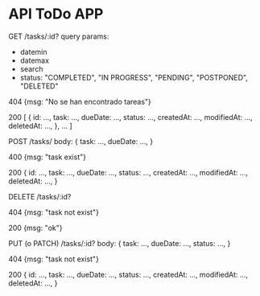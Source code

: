 # API ToDo APP

GET /tasks/:id?
query params:
- datemin
- datemax
- search
- status: "COMPLETED", "IN PROGRESS", "PENDING", "POSTPONED", "DELETED"

404 {msg: "No se han encontrado tareas"}

200 
[
 {
    id: ...,
    task: ...,
    dueDate: ...,
    status: ...,
    createdAt: ...,
    modifiedAt: ...,
    deletedAt: ...,
 }, ...
]

POST /tasks/
body:
{
    task: ...,
    dueDate: ...,
}

400 {msg: "task exist"}

200 
 {
    id: ...,
    task: ...,
    dueDate: ...,
    status: ...,
    createdAt: ...,
    modifiedAt: ...,
    deletedAt: ...,
 }

DELETE /tasks/:id?

404 {msg: "task not exist"}

200 {msg: "ok"}

PUT (o PATCH) /tasks/:id?
body: 
{
    task: ...,
    dueDate: ...,
    status: ...,
}

404 {msg: "task not exist"}

200 
 {
    id: ...,
    task: ...,
    dueDate: ...,
    status: ...,
    createdAt: ...,
    modifiedAt: ...,
    deletedAt: ...,
 }



